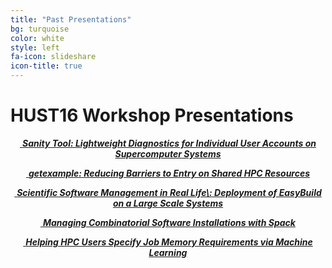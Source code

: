 ```yaml
---
title: "Past Presentations"
bg: turquoise
color: white
style: left
fa-icon: slideshare
icon-title: true
---
```


# HUST16 Workshop Presentations


<div style="text-align:center;">
  <p>
    <a href="2016_presentations/Sanitytool_SC16.pdf">
      <i class="fa fa-file-text-o">&nbsp;<b>Sanity Tool: Lightweight Diagnostics for Individual User Accounts
    on Supercomputer Systems</b></i>
    </a>
  </p>
</div>


<div style="text-align:center;">
  <p>
    <a href="2016_presentations/GetExample.pdf">
      <i class="fa fa-file-text-o">&nbsp;<b>getexample: Reducing Barriers to Entry on Shared HPC Resources</b></i>
    </a>
  </p>
</div>

<div style="text-align:center;">
  <p>
    <a href="2016_presentations/eb-hust16.pdf">
      <i class="fa fa-file-text-o">&nbsp;<b>Scientific Software Management in Real Life\: Deployment of
    EasyBuild on a Large Scale Systems</b></i>
    </a>
  </p>
</div>

<div style="text-align:center;">
  <p>
    <a href="2016_presentations/HUST_TALK.pptx">
      <i class="fa fa-file-text-o">&nbsp;<b>Managing Combinatorial Software Installations with Spack</b></i>
    </a>
  </p>
</div>

<div style="text-align:center;">
  <p>
    <a href="2016_presentations/eduardo-ibm-hust16.pdf">
      <i class="fa fa-file-text-o">&nbsp;<b>Helping HPC Users Specify Job Memory Requirements via Machine Learning</b></i>
    </a>
  </p>
</div>
